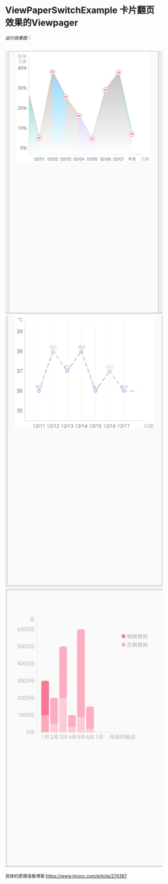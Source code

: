 # ViewPaperSwitchExample 卡片翻页效果的Viewpager


###### 运行效果图：
![enter image description here](https://github.com/nickgao1986/MPChartSampleUsingSourceCode/blob/master/11.png)
![enter image description here](https://github.com/nickgao1986/MPChartSampleUsingSourceCode/blob/master/22.png)
![enter image description here](https://github.com/nickgao1986/MPChartSampleUsingSourceCode/blob/master/33.png)

具体的原理请看博客:https://www.imooc.com/article/274387